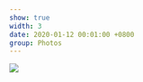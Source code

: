 ```yaml
---
show: true
width: 3
date: 2020-01-12 00:01:00 +0800
group: Photos
---
```

<div>
<img src="{{ 'assets/images/etc/cat1.jpg' | relative_url }}" class="img-fluid rounded-xl" >
</div>
